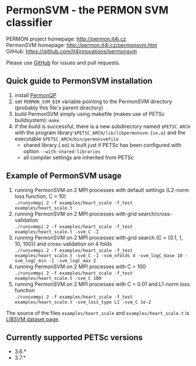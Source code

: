 PermonSVM - the PERMON SVM classifier
====================================

PERMON project homepage: <http://permon.it4i.cz>  
PermonSVM homepage: <http://permon.it4i.cz/permonsvm.htm>  
GitHub: <https://github.com/It4innovations/permonsvm>

Please use [GitHub](https://github.com/It4innovations/permonsvm) for issues and pull requests.

Quick guide to PermonSVM installation
-------------------------------------

1. install [PermonQP](https://github.com/It4innovations/permon)
2. set `PERMON_SVM_DIR` variable pointing to the PermonSVM directory (probably this file's parent directory)
3. build PermonSVM simply using makefile (makes use of PETSc buildsystem):
`make`
4. if the build is successful, there is a new subdirectory named `$PETSC_ARCH` with the program library `$PETSC_ARCH/lib/libpermonsvm.{so,a}` and the executable `$PETSC_ARCH/bin/permonsvmfile`
   - shared library (.so) is built just if PETSc has been configured with option `--with-shared-libraries`
   - all compiler settings are inherited from PETSc

Example of PermonSVM usage
--------------------------

1. running PermonSVM on 2 MPI processes with default settings (L2-norm loss function, C = 10)  
   `./runsvmmpi 2 -f examples/heart_scale -f_test examples/heart_scale.t`
2. running PermonSVM on 2 MPI processes with grid search/cross-validation  
   `./runsvmmpi 2 -f examples/heart_scale -f_test examples/heart_scale.t -svm_C -1`
3. running PermonSVM on 2 MPI processes with grid search (C = {0.1, 1, 10, 100}) and cross-validation on 4 folds  
   `./runsvmmpi 2 -f examples/heart_scale -f_test examples/heart_scale.t -svm_C -1 -svm_nfolds 4 -svm_logC_base 10 -svm_logC_min -1 -svm_logC_max 2`
4. running PermonSVM on 2 MPI processes with C = 100  
   `./runsvmmpi 2 -f examples/heart_scale -f_test examples/heart_scale.t -svm_C 100`
5. running PermonSVM on 2 MPI processes with C = 0.01 and L1-norm loss function  
   `./runsvmmpi 2 -f examples/heart_scale -f_test examples/heart_scale.t -svm_loss_type L1 -svm_C 1e-2`

The source of the files `examples/heart_scale` and `examples/heart_scale.t` is [LIBSVM dataset page](https://www.csie.ntu.edu.tw/~cjlin/libsvmtools/datasets/binary.html#heart).

Currently supported PETSc versions
----------------------------------
* 3.6.\*
* 3.7.\*
